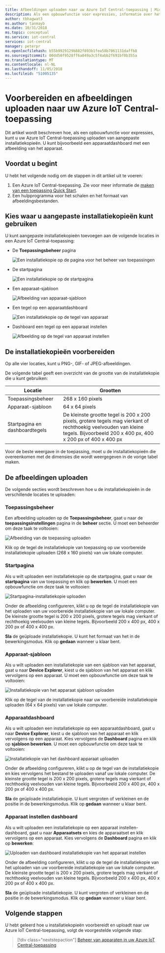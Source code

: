 ```yaml
---
title: Afbeeldingen uploaden naar uw Azure IoT Central-toepassing | Microsoft Docs
description: Als een opbouwfunctie voor expressies, informatie over het voorbereiden en afbeeldingen uploaden naar uw Azure IoT Central-toepassing.
author: tbhagwat3
ms.author: tanmayb
ms.date: 10/31/2018
ms.topic: conceptual
ms.service: iot-central
services: iot-central
manager: peterpr
ms.openlocfilehash: b55b9929129b882f893b1fea58b7061131daffb8
ms.sourcegitcommit: 00dd50f9528ff6a049a3c5f4abb2f691bf0b355a
ms.translationtype: MT
ms.contentlocale: nl-NL
ms.lasthandoff: 11/05/2018
ms.locfileid: "51005135"
---
```

# <a name="prepare-and-upload-images-to-your-azure-iot-central-application"></a>Voorbereiden en afbeeldingen uploaden naar uw Azure IoT Central-toepassing

Dit artikel wordt beschreven hoe, als een opbouwfunctie voor expressies, kunt u uw Azure IoT Central-toepassing uploaden van aangepaste installatiekopieën. U kunt bijvoorbeeld een apparaatdashboard met een afbeelding van het apparaat.

## <a name="before-you-begin"></a>Voordat u begint

U hebt het volgende nodig om de stappen in dit artikel uit te voeren:

1. Een Azure IoT Central-toepassing. Zie voor meer informatie de [maken van een toepassing Quick Start](quick-deploy-iot-central.md).
1. Een hulpprogramma voor het schalen en het formaat van afbeeldingsbestanden.

## <a name="choose-where-to-use-custom-images"></a>Kies waar u aangepaste installatiekopieën kunt gebruiken

U kunt aangepaste installatiekopieën toevoegen aan de volgende locaties in een Azure IoT Central-toepassing:

* De **Toepassingsbeheer** pagina

    ![Een installatiekopie op de pagina voor het beheer van toepassingen](media/howto-prepare-images/applicationmanager.png)

* De startpagina

    ![Een installatiekopie op de startpagina](media/howto-prepare-images/homepage.png)

* Een apparaat-sjabloon

    ![Afbeelding van apparaat-sjabloon](media/howto-prepare-images/devicetemplate.png)

* Een tegel op een apparaatdashboard

    ![Een installatiekopie op de tegel van apparaat](media/howto-prepare-images/devicetile.png)

* Dashboard een tegel op een apparaat instellen

    ![Afbeelding op de tegel van apparaat instellen](media/howto-prepare-images/devicesettile.png)

## <a name="prepare-the-images"></a>De installatiekopieën voorbereiden

Op alle vier locaties, kunt u PNG-, GIF- of JPEG-afbeeldingen.

De volgende tabel geeft een overzicht van de grootte van de installatiekopie die u kunt gebruiken:

| Locatie | Grootten |
| -------- | ------ |
| Toepassingsbeheer | 268 x 160 pixels |
| Apparaat-sjabloon | 64 x 64 pixels |
| Startpagina en dashboardtegels | De kleinste grootte tegel is 200 x 200 pixels, grotere tegels mag vierkant of rechthoekig veelvouden van kleine tegels. Bijvoorbeeld 200 x 400 px, 400 x 200 px of 400 x 400 px |

Voor de beste weergave in de toepassing, moet u de installatiekopieën die overeenkomen met de dimensies die wordt weergegeven in de vorige tabel maken.

## <a name="upload-the-images"></a>De afbeeldingen uploaden

De volgende secties wordt beschreven hoe u de installatiekopieën in de verschillende locaties te uploaden:

### <a name="application-manager"></a>Toepassingsbeheer

Een afbeelding uploaden op de **Toepassingsbeheer**, gaat u naar de **toepassingsinstellingen** pagina in de **beheer** sectie. U moet een beheerder om deze taak te voltooien:

![Afbeelding van de toepassing uploaden](media/howto-prepare-images/uploadapplicationmanager.png)

Klik op de tegel de installatiekopie van toepassing op uw voorbereide installatiekopie uploaden (268 x 160 pixels) van uw lokale computer.

### <a name="home-page"></a>Startpagina

Als u wilt uploaden een installatiekopie op de startpagina, gaat u naar de **startpagina** van uw toepassing en klik op **bewerken**. U moet een opbouwfunctie om deze taak te voltooien:

![Startpagina-installatiekopie uploaden](media/howto-prepare-images/uploadhomepage.png)

Onder de afbeelding configureren, klikt u op de tegel de installatiekopie van het uploaden van uw voorbereide installatiekopie van uw lokale computer. De kleinste grootte tegel is 200 x 200 pixels, grotere tegels mag vierkant of rechthoekig veelvouden van kleine tegels. Bijvoorbeeld 200 x 400 px, 400 x 200 px of 400 x 400 px.

**Sla** de geüploade installatiekopie. U kunt het formaat van het in de bewerkingsmodus. Klik op **gedaan** wanneer u klaar bent. 

### <a name="device-template"></a>Apparaat-sjabloon

Als u wilt uploaden een installatiekopie van een sjabloon van het apparaat, gaat u naar **Device Explorer**, kiest u de sjabloon van het apparaat en klik vervolgens op een apparaat. U moet een opbouwfunctie om deze taak te voltooien:

![Installatiekopie van het apparaat sjabloon uploaden](media/howto-prepare-images/uploaddevicetemplate.png)

Klik op de tegel van de installatiekopie naar uw voorbereide installatiekopie uploaden (64 x 64 pixels) van uw lokale computer. 

### <a name="device-dashboard"></a>Apparaatdashboard

Als u wilt uploaden een installatiekopie op een apparaatdashboard, gaat u naar **Device Explorer**, kiest u de sjabloon van het apparaat en klik vervolgens op een apparaat. Kies vervolgens de **Dashboard** pagina en klik op **sjabloon bewerken**. U moet een opbouwfunctie om deze taak te voltooien:

![Installatiekopie van het dashboard apparaat uploaden](media/howto-prepare-images/uploaddevicedashboard.png)

Onder de afbeelding configureren, klikt u op de tegel van de installatiekopie en kies vervolgens het bestand te uploaden vanaf uw lokale computer. De kleinste grootte tegel is 200 x 200 pixels, grotere tegels mag vierkant of rechthoekig veelvouden van kleine tegels. Bijvoorbeeld 200 x 400 px, 400 x 200 px of 400 x 400 px.

**Sla** de geüploade installatiekopie. U kunt vergroten of verkleinen en de positie in de bewerkingsmodus. Klik op **gedaan** wanneer u klaar bent.

### <a name="device-set-dashboard"></a>Apparaat instellen dashboard

Als u wilt uploaden een installatiekopie op een apparaat instellen-dashboard, gaat u naar **Apparaatsets** en kies de apparaatset en klik vervolgens op een apparaat. Kies vervolgens de **Dashboard** pagina en klik op **bewerken**:

![Uploaden van dashboard installatiekopie van het apparaat instellen](media/howto-prepare-images/uploaddevicesetdashboard.png)

Onder de afbeelding configureren, klikt u op de tegel de installatiekopie van het uploaden van uw voorbereide installatiekopie van uw lokale computer. De kleinste grootte tegel is 200 x 200 pixels, grotere tegels mag vierkant of rechthoekig veelvouden van kleine tegels. Bijvoorbeeld 200 x 400 px, 400 x 200 px of 400 x 400 px.

**Sla** de geüploade installatiekopie. U kunt vergroten of verkleinen en de positie in de bewerkingsmodus. Klik op **gedaan** wanneer u klaar bent.

## <a name="next-steps"></a>Volgende stappen

U hebt geleerd hoe u installatiekopieën voorbereidt en uploadt naar uw Azure IoT Central-toepassing, volgt de voorgestelde volgende stap:

> [!div class="nextstepaction"]
> [Beheer van apparaten in uw Azure IoT Central-toepassing](howto-manage-devices.md)